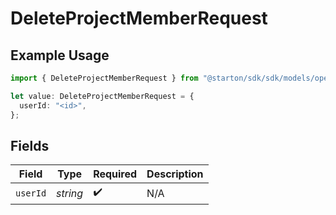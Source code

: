 # DeleteProjectMemberRequest

## Example Usage

```typescript
import { DeleteProjectMemberRequest } from "@starton/sdk/sdk/models/operations";

let value: DeleteProjectMemberRequest = {
  userId: "<id>",
};
```

## Fields

| Field              | Type               | Required           | Description        |
| ------------------ | ------------------ | ------------------ | ------------------ |
| `userId`           | *string*           | :heavy_check_mark: | N/A                |